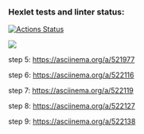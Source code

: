 ### Hexlet tests and linter status:
[![Actions Status](https://github.com/Marinapanch/java-project-lvl1/workflows/hexlet-check/badge.svg)](https://github.com/Marinapanch/java-project-lvl1/actions)

<a href="https://codeclimate.com/github/Marinapanch/java-project-lvl1/maintainability"><img src="https://api.codeclimate.com/v1/badges/1bf53b0536712fbe4b68/maintainability" /></a>

step 5: https://asciinema.org/a/521977

step 6: https://asciinema.org/a/522116

step 7: https://asciinema.org/a/522119

step 8: https://asciinema.org/a/522127

step 9: https://asciinema.org/a/522138

